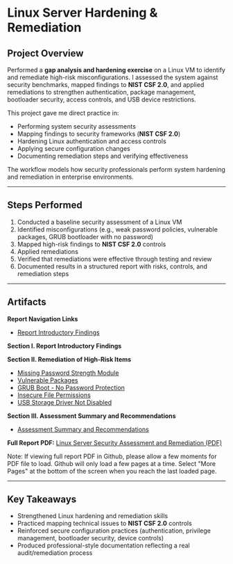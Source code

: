 # Linux Server Hardening & Remediation

## Project Overview

Performed a **gap analysis and hardening exercise** on a Linux VM to identify and remediate high-risk misconfigurations. I assessed the system against security benchmarks, mapped findings to **NIST CSF 2.0**, and applied remediations to strengthen authentication, package management, bootloader security, access controls, and USB device restrictions.

This project gave me direct practice in:

- Performing system security assessments
- Mapping findings to security frameworks (**NIST CSF 2.0**)
- Hardening Linux authentication and access controls
- Applying secure configuration changes
- Documenting remediation steps and verifying effectiveness

The workflow models how security professionals perform system hardening and remediation in enterprise environments.

---

## Steps Performed

1. Conducted a baseline security assessment of a Linux VM
2. Identified misconfigurations (e.g., weak password policies, vulnerable packages, GRUB bootloader with no password)
3. Mapped high-risk findings to **NIST CSF 2.0** controls
4. Applied remediations
5. Verified that remediations were effective through testing and review
6. Documented results in a structured report with risks, controls, and remediation steps

---

## Artifacts

**Report Navigation Links**

- [Report Introductory Findings](Report-Introductory-Findings/Report-Introductory-Findings.pdf)

**Section I. Report Introductory Findings**

**Section II. Remediation of High-Risk Items**

- [Missing Password Strength Module](Missing-password-strength-module/Missing-password-strength-module.pdf)
- [Vulnerable Packages](Vulnerable-packages/Vulnerable-packages.pdf)
- [GRUB Boot - No Password Protection](GRUB-Boot-No-password-protection/GRUB-Boot-No-password-protection.pdf)
- [Insecure File Permissions](Insecure-file-permissions/Insecure-file-permissions.pdf)
- [USB Storage Driver Not Disabled](USB-storage-driver-not-disabled/USB-storage-driver-not-disabled.pdf)

**Section III. Assessment Summary and Recommendations**

- [Assessment Summary and Recommendations](Assessment-Summary-and-Recommendations/Assessment-Summary-and-Recommendations.pdf)

**Full Report PDF:** <a href="Linux-Server-Security-Assessment-and-Remediation-Report.pdf" target="_blank">Linux Server Security Assessment and Remediation (PDF)</a>

Note: If viewing full report PDF in Github, please allow a few moments for PDF file to load. Github will only load a few pages at a time. Select "More Pages" at the bottom of the screen when you reach the last loaded page.

---

## Key Takeaways

- Strengthened Linux hardening and remediation skills
- Practiced mapping technical issues to **NIST CSF 2.0** controls
- Reinforced secure configuration practices (authentication, privilege management, bootloader security, device controls)
- Produced professional-style documentation reflecting a real audit/remediation process
